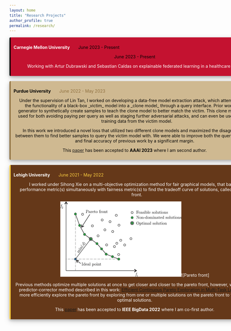 ```yaml
---
layout: home
title: "Research Projects"
author_profile: true
permalink: /research/
---
```


<style>
div.polaroid {
  width: 800px;
  box-shadow: 0 4px 8px 0 rgba(0, 0, 0, 0.2), 0 6px 20px 0 rgba(0, 0, 0, 0.19);
  text-align: center;
}

div.container {
  padding: 10px;
}
</style>
<body>


<div class="polaroid" style='background-color:#C41230; color: #FFFFFF; border-left: solid #000000 4px; border-radius: 4px; padding:0.7em;'>
<p style='margin-top:1em; text-align:left'>
<b>Carnegie Mellon University</b>&emsp;&emsp;<span style="color:#000000">June 2023 - Present</span></p>
<span style="color:#000000">June 2023 - Present</span>
<p style='margin-left:1em;'>
Working with Artur Dubrawski and Sebastian Caldas on explainable federated learning in a healthcare setting.
</p></div>
<br>

<div class="polaroid" style='background-color:#CFB991; color: #000000; border-left: solid #8E6F3E 4px; border-radius: 4px; padding:0.7em;'>
<p style='margin-top:1em; text-align:left'>
<b>Purdue University</b>&emsp;&emsp;<span style="color:#8E6F3E">June 2022 - May 2023</span></p>
<p style='margin-left:1em;'>
Under the supervision of Lin Tan, I worked on developing a data-free model extraction attack, which attempts to copy the functionality of a black-box _victim_ model into a _clone model_ through a query interface. Prior work used a generator to synthetically create samples to teach the clone model to better match the victim. This clone model can be used for both avoiding paying per query as well as staging further adversarial attacks, and can even be used to extract training data from the victim model.

In this work we introduced a novel loss that utilized two different clone models and maximized the disagreement between them to find better samples to query the victim model with. We were able to improve both the query efficiency and final accuracy of previous work by a significant margin.

This <a href="https://www.cs.purdue.edu/homes/lintan/publications/disguide-aaai23.pdf">paper</a> has been accepted to <b>AAAI 2023</b> where I am second author.
</p></div>
<br>

<div class="polaroid" style='background-color:#653819; color: #FFFFFF; border-left: solid #FED141 4px; border-radius: 4px; padding:0.7em;'>
<p style='margin-top:1em; text-align:left'>
<b>Lehigh University</b>&emsp;&emsp;<span style="color:#FED141">June 2021 - May 2022</span></p>
<p style='margin-left:1em;'>
I worked under Sihong Xie on a multi-objective optimization method for fair graphical models, that balanced performance metric(s) simultaneously with fairness metric(s) to find the tradeoff curve of solutions, called the pareto front.

<img src="https://github.com/ericenouen/ericenouen.github.io/blob/master/assets/image/ParetoFront.png?raw=true" alt="Pareto Front - A computational multi-objective optimization method to improve energy efficiency and thermal comfort in dwellings">![Pareto front]

Previous methods optimize multiple solutions at once to get closer and closer to the pareto front, however, we used the predictor-corrector method described in this work: <a href="https://arxiv.org/abs/2006.16434">Efficient Continuous Pareto Exploration in Multi-Task Learning</a> to more efficiently explore the pareto front by exploring from one or multiple solutions on the pareto front to find more optimal solutions.

This <a href="http://www.cse.lehigh.edu/~sxie/paper/bigdata2022.pdf">paper</a> has been accepted to <b>IEEE BigData 2022</b> where I am co-first author.

</p></div>

</body>
